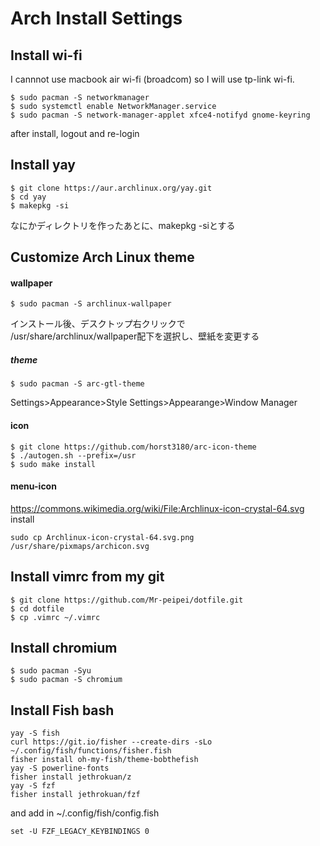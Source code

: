 
# Arch Install Settings

## Install wi-fi
I cannnot use macbook air wi-fi (broadcom)
so I will use tp-link wi-fi.
```
$ sudo pacman -S networkmanager
$ sudo systemctl enable NetworkManager.service
$ sudo pacman -S network-manager-applet xfce4-notifyd gnome-keyring
```
after install, logout and re-login


## Install yay
```
$ git clone https://aur.archlinux.org/yay.git
$ cd yay
$ makepkg -si
```
なにかディレクトリを作ったあとに、makepkg -siとする


## Customize Arch Linux theme

#### wallpaper
```
$ sudo pacman -S archlinux-wallpaper
```
インストール後、デスクトップ右クリックで  
/usr/share/archlinux/wallpaper配下を選択し、壁紙を変更する

##### theme
```
$ sudo pacman -S arc-gtl-theme
```
Settings>Appearance>Style
Settings>Appearange>Window Manager

#### icon
```
$ git clone https://github.com/horst3180/arc-icon-theme
$ ./autogen.sh --prefix=/usr
$ sudo make install
```

#### menu-icon
https://commons.wikimedia.org/wiki/File:Archlinux-icon-crystal-64.svg
install
```
sudo cp Archlinux-icon-crystal-64.svg.png /usr/share/pixmaps/archicon.svg
```

## Install vimrc from my git
```
$ git clone https://github.com/Mr-peipei/dotfile.git
$ cd dotfile
$ cp .vimrc ~/.vimrc
```

## Install chromium
```
$ sudo pacman -Syu
$ sudo pacman -S chromium
```

## Install Fish bash

```
yay -S fish
curl https://git.io/fisher --create-dirs -sLo ~/.config/fish/functions/fisher.fish
fisher install oh-my-fish/theme-bobthefish
yay -S powerline-fonts
fisher install jethrokuan/z
yay -S fzf
fisher install jethrokuan/fzf
```

and add in ~/.config/fish/config.fish

```
set -U FZF_LEGACY_KEYBINDINGS 0
```

